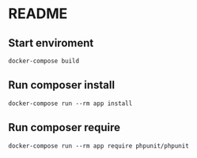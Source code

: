 README
===
## Start enviroment
``docker-compose build``

## Run composer install
``docker-compose run --rm app install``

## Run composer require
``docker-compose run --rm app require phpunit/phpunit``
